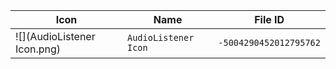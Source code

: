 | Icon | Name | File ID |
| ---  | ---  | ---     |
| ![](AudioListener Icon.png) | `AudioListener Icon` | `-5004290452012795762` |
